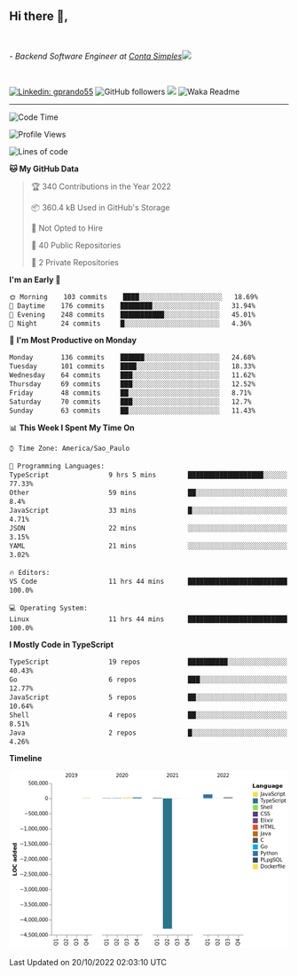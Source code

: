 <h2>Hi there  👋,</h2> </br>

<p><em>- Backend Software Engineer at <a href="https://contasimples.com">Conta Simples</a><img src="https://media.giphy.com/media/WUlplcMpOCEmTGBtBW/giphy.gif" width="30"> 
</em></p></br>


[![Linkedin: gprando55](https://img.shields.io/badge/-gprando55-blue?style=flat-square&logo=Linkedin&logoColor=white&link=https://www.linkedin.com/in/gprando55/)](https://www.linkedin.com/in/gprando55)
![GitHub followers](https://img.shields.io/github/followers/gprando55?label=Follow&style=social)
![](https://visitor-badge.glitch.me/badge?page_id=gprando55.gprando55)
![Waka Readme](https://github.com/gprando55/gprando55/workflows/Waka%20Readme/badge.svg)

---
<!--START_SECTION:waka-->
![Code Time](http://img.shields.io/badge/Code%20Time-2%2C075%20hrs%2031%20mins-blue)

![Profile Views](http://img.shields.io/badge/Profile%20Views-0-blue)

![Lines of code](https://img.shields.io/badge/From%20Hello%20World%20I%27ve%20Written--4%20Million%20lines%20of%20code-blue)

**🐱 My GitHub Data** 

> 🏆 340 Contributions in the Year 2022
 > 
> 📦 360.4 kB Used in GitHub's Storage 
 > 
> 🚫 Not Opted to Hire
 > 
> 📜 40 Public Repositories 
 > 
> 🔑 2 Private Repositories  
 > 
**I'm an Early 🐤** 

```text
🌞 Morning    103 commits    ████░░░░░░░░░░░░░░░░░░░░░   18.69% 
🌆 Daytime    176 commits    ████████░░░░░░░░░░░░░░░░░   31.94% 
🌃 Evening    248 commits    ███████████░░░░░░░░░░░░░░   45.01% 
🌙 Night      24 commits     █░░░░░░░░░░░░░░░░░░░░░░░░   4.36%

```
📅 **I'm Most Productive on Monday** 

```text
Monday       136 commits    ██████░░░░░░░░░░░░░░░░░░░   24.68% 
Tuesday      101 commits    ████░░░░░░░░░░░░░░░░░░░░░   18.33% 
Wednesday    64 commits     ███░░░░░░░░░░░░░░░░░░░░░░   11.62% 
Thursday     69 commits     ███░░░░░░░░░░░░░░░░░░░░░░   12.52% 
Friday       48 commits     ██░░░░░░░░░░░░░░░░░░░░░░░   8.71% 
Saturday     70 commits     ███░░░░░░░░░░░░░░░░░░░░░░   12.7% 
Sunday       63 commits     ██░░░░░░░░░░░░░░░░░░░░░░░   11.43%

```


📊 **This Week I Spent My Time On** 

```text
⌚︎ Time Zone: America/Sao_Paulo

💬 Programming Languages: 
TypeScript               9 hrs 5 mins        ███████████████████░░░░░░   77.33% 
Other                    59 mins             ██░░░░░░░░░░░░░░░░░░░░░░░   8.4% 
JavaScript               33 mins             █░░░░░░░░░░░░░░░░░░░░░░░░   4.71% 
JSON                     22 mins             ░░░░░░░░░░░░░░░░░░░░░░░░░   3.15% 
YAML                     21 mins             ░░░░░░░░░░░░░░░░░░░░░░░░░   3.02%

🔥 Editors: 
VS Code                  11 hrs 44 mins      █████████████████████████   100.0%

💻 Operating System: 
Linux                    11 hrs 44 mins      █████████████████████████   100.0%

```

**I Mostly Code in TypeScript** 

```text
TypeScript               19 repos            ██████████░░░░░░░░░░░░░░░   40.43% 
Go                       6 repos             ███░░░░░░░░░░░░░░░░░░░░░░   12.77% 
JavaScript               5 repos             ██░░░░░░░░░░░░░░░░░░░░░░░   10.64% 
Shell                    4 repos             ██░░░░░░░░░░░░░░░░░░░░░░░   8.51% 
Java                     2 repos             █░░░░░░░░░░░░░░░░░░░░░░░░   4.26%

```


**Timeline**

![Chart not found](https://raw.githubusercontent.com/gprando55/gprando55/master/charts/bar_graph.png) 


 Last Updated on 20/10/2022 02:03:10 UTC
<!--END_SECTION:waka-->
